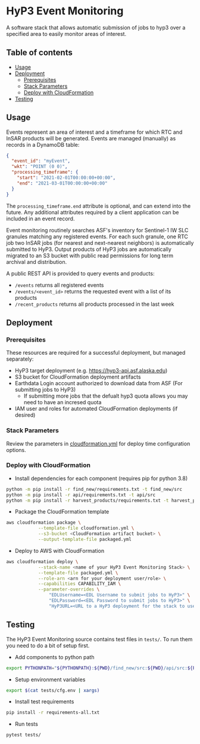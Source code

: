 # HyP3 Event Monitoring

A software stack that allows automatic submission of jobs to hyp3 over a specified area to easily monitor areas of interest.

## Table of contents
- [Usage](#usage)
- [Deployment](#deployment)
  - [Prerequisites](#prerequisites)
  - [Stack Parameters](#stack-parameters)
  - [Deploy with CloudFormation](#deploy-with-cloudformation)
- [Testing](#testing)

## Usage
Events represent an area of interest and a timeframe for which RTC and InSAR products will be generated. Events are
managed (manually) as records in a DynamoDB table:
```json
{
  "event_id": "myEvent",
  "wkt": "POINT (0 0)",
  "processing_timeframe": {
    "start": "2021-02-01T00:00:00+00:00",
    "end": "2021-03-01T00:00:00+00:00"
  }
}
```

The `processing_timeframe.end` attribute is optional, and can extend into the future. Any additional attributes required
by a client application can be included in an event record.

Event monitoring routinely searches ASF's inventory for Sentinel-1 IW SLC granules matching any registered events. For
each such granule, one RTC job two InSAR jobs (for nearest and next-nearest neighbors) is automatically submitted to
HyP3. Output products of HyP3 jobs are automatically migrated to an S3 bucket with public read permissions for long term
archival and distribution.

A public REST API is provided to query events and products:
- `/events` returns all registered events
- `/events/<event_id>` returns the requested event with a list of its products
- `/recent_products` returns all products processed in the last week

## Deployment

### Prerequisites
These resources are required for a successful deployment, but managed separately:

- HyP3 target deployment (e.g. https://hyp3-api.asf.alaska.edu)
- S3 bucket for CloudFormation deployment artifacts
- Earthdata Login account authorized to download data from ASF (For submitting jobs to HyP3)
  - If submitting more jobs that the defualt hyp3 quota allows you may need to have an incresed quota
- IAM user and roles for automated CloudFormation deployments (if desired)

### Stack Parameters
Review the parameters in [cloudformation.yml](cloudformation.yml) for deploy time configuration options.

### Deploy with CloudFormation

- Install dependencies for each component (requires pip for python 3.8)

```sh
python -m pip install -r find_new/requirements.txt -t find_new/src
python -m pip install -r api/requirements.txt -t api/src
python -m pip install -r harvest_products/requirements.txt -t harvest_products/src
```

- Package the CloudFormation template
```sh
aws cloudformation package \
            --template-file cloudformation.yml \
            --s3-bucket <CloudFormation artifact bucket> \
            --output-template-file packaged.yml
```

- Deploy to AWS with CloudFormation
```sh
aws cloudformation deploy \
            --stack-name <name of your HyP3 Event Monitoring Stack> \
            --template-file packaged.yml \
            --role-arn <arn for your deployment user/role> \
            --capabilities CAPABILITY_IAM \
            --parameter-overrides \
                "EDLUsername=<EDL Username to submit jobs to HyP3>" \
                "EDLPassword=<EDL Password to submit jobs to HyP3>" \
                "HyP3URL=<URL to a HyP3 deployment for the stack to use"

```


## Testing
The HyP3 Event Monitoring source contains test files in `tests/`. To run them you need to do a bit of setup first.

- Add components to python path
```sh
export PYTHONPATH="${PYTHONPATH}:${PWD}/find_new/src:${PWD}/api/src:${PWD}/harvest_products/src"
```
- Setup environment variables
```sh
export $(cat tests/cfg.env | xargs)
```
- Install test requirements
```sh
pip install -r requirements-all.txt
```

- Run tests
```sh
pytest tests/
```
